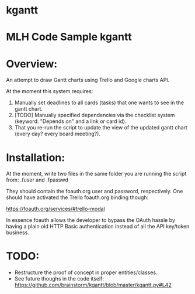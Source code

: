 # kgantt
MLH Code Sample
kgantt
======

Overview:
========

An attempt to draw Gantt charts using Trello and Google charts API.

At the moment this system requires:

1. Manually set deadlines to all cards (tasks) that one wants to see in the gantt chart.
2. [TODO] Manually specified dependencies via the checklist system (keyword: "Depends on" and a link or card id).
3. That you re-run the script to update the view of the updated gantt chart (every day? every board meeting?).

Installation:
============

At the moment, write two files in the same folder you are running the script from: .fuser and .fpasswd

They should contain the foauth.org user and password, respectively. One should have activated the Trello foauth.org
binding though:

https://foauth.org/services/#trello-modal

In essence foauth allows the developer to bypass the OAuth hassle by having a plain old HTTP Basic authentication
instead of all the API key/token business.

TODO:
====

* Restructure the proof of concept in proper entities/classes.
* See future thoughs in the code itself: https://github.com/brainstorm/kgantt/blob/master/kgantt.py#L42

